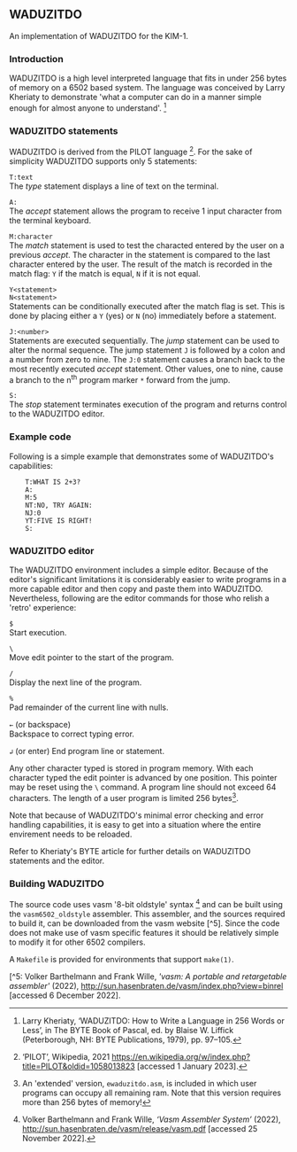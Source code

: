 ## WADUZITDO
An implementation of WADUZITDO for the KIM-1.

### Introduction
WADUZITDO is a high level interpreted language that fits in under 256 bytes of memory on a 6502 based system. The language was conceived by Larry Kheriaty to demonstrate 'what a computer can do in a manner simple enough for almost anyone to understand'. [^1]

### WADUZITDO statements
WADUZITDO is derived from the PILOT language [^2]. For the sake of simplicity WADUZITDO supports only 5 statements: 

`T:text`  
   The _type_ statement displays a line of text on the terminal.

`A:`  
   The _accept_ statement allows the program to receive 1 input character from the terminal keyboard.
   
`M:character`  
   The _match_ statement is used to test the characted entered by the user on a previous _accept_. The character in the statement is compared to the last character entered by the user. The result of the match is recorded in the match flag: `Y` if the match is equal, `N` if it is not equal.

`Y<statement>`  
`N<statement>`  
   Statements can be conditionally executed after the match flag is set. This is done by placing either a `Y` (yes) or `N` (no) immediately before a statement.

`J:<number>`  
   Statements are executed sequentially. The _jump_ statement can be used to alter the normal sequence. The jump statement `J` is followed by a colon and a number from zero to nine. The `J:0` statement causes a branch back to the most recently executed _accept_ statement. Other values, one to nine, cause a branch to the n<sup>th</sup> program marker `*` forward from the jump.
   
`S:`  
   The _stop_ statement terminates execution of the program and returns control to the WADUZITDO editor.

### Example code

Following is a simple example that demonstrates some of WADUZITDO's capabilities:

```
    T:WHAT IS 2+3?
    A:
    M:5
    NT:NO, TRY AGAIN:  
    NJ:0
    YT:FIVE IS RIGHT!
    S:
```
   
### WADUZITDO editor
The WADUZITDO environment includes a simple editor. Because of the editor's significant limitations it is considerably easier to write programs in a more capable editor and then copy and paste them into WADUZITDO. Nevertheless, following are the editor commands for those who relish a 'retro' experience:

`$`  
   Start execution.

`\`  
   Move edit pointer to the start of the program.

`/`  
   Display the next line of the program.

`%`  
   Pad remainder of the current line with nulls.

`←` (or backspace)  
   Backspace to correct typing error.

`↲` (or enter)
   End program line or statement.

Any other character typed is stored in program memory. With each character typed the edit pointer is advanced by one position. This pointer may be reset using the `\` command. A program line should not exceed 64 characters. The length of a user program is limited 256 bytes[^3].

Note that because of WADUZITDO's minimal error checking and error handling capabilities, it is easy to get into a situation where the entire envirement needs to be reloaded.

Refer to Kheriaty's BYTE article for further details on WADUZITDO statements and the editor.

### Building WADUZITDO
The source code uses vasm '8-bit oldstyle' syntax [^4] and can be built using the `vasm6502_oldstyle` assembler. This assembler, and the sources required to build it, can be downloaded from the vasm website [^5]. Since the code does not make use of vasm specific features it should be relatively simple to modify it for other 6502 compilers. 

A `Makefile` is provided for environments that support `make(1)`.

[^1]: Larry Kheriaty, ‘WADUZITDO: How to Write a Language in 256 Words or Less’, in The BYTE Book of Pascal, ed. by Blaise W. Liffick (Peterborough, NH: BYTE Publications, 1979), pp. 97–105.

[^2]: ‘PILOT’, Wikipedia, 2021 <https://en.wikipedia.org/w/index.php?title=PILOT&oldid=1058013823> [accessed 1 January 2023].

[^3]: An 'extended' version, `ewaduzitdo.asm`, is included in which user programs can occupy all remaining ram. Note that this version requires more than 256 bytes of memory!

[^4]: Volker Barthelmann and Frank Wille, _‘Vasm Assembler System’_ (2022), <http://sun.hasenbraten.de/vasm/release/vasm.pdf> [accessed 25 November 2022].

[^5: Volker Barthelmann and Frank Wille, _'vasm: A portable and retargetable assembler'_ (2022), <http://sun.hasenbraten.de/vasm/index.php?view=binrel> [accessed 6 December 2022].
